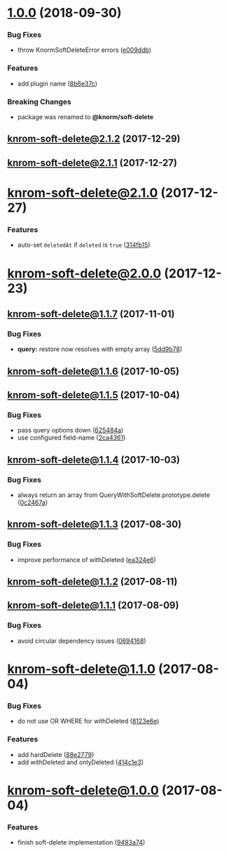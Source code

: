 <a name="1.0.0"></a>
# [1.0.0](https://github.com/knorm/soft-delete/compare/v2.1.2-old...v1.0.0) (2018-09-30)


### Bug Fixes

* throw KnormSoftDeleteError errors ([e009ddb](https://github.com/knorm/soft-delete/commit/e009ddb))


### Features

* add plugin name ([8b6e37c](https://github.com/knorm/soft-delete/commit/8b6e37c))


### Breaking Changes

* package was renamed to **@knorm/soft-delete**


<a name="2.1.2-old"></a>
## [knrom-soft-delete@2.1.2](https://github.com/knorm/soft-delete/compare/v2.1.2...v2.1.2-old) (2017-12-29)



<a name="2.1.1-old"></a>
## [knrom-soft-delete@2.1.1](https://github.com/knorm/soft-delete/compare/v2.1.1...v2.1.1-old) (2017-12-27)



<a name="2.1.0-old"></a>
# [knrom-soft-delete@2.1.0](https://github.com/knorm/soft-delete/compare/v2.1.0...v2.1.0-old) (2017-12-27)


### Features

* auto-set `deletedAt` if `deleted` is `true` ([314fb15](https://github.com/knorm/soft-delete/commit/314fb15))



<a name="2.0.0-old"></a>
# [knrom-soft-delete@2.0.0](https://github.com/knorm/soft-delete/compare/v2.0.0...v2.0.0-old) (2017-12-23)



<a name="1.1.7-old"></a>
## [knrom-soft-delete@1.1.7](https://github.com/knorm/soft-delete/compare/v1.1.7...v1.1.7-old) (2017-11-01)


### Bug Fixes

* **query:** restore now resolves with empty array ([5dd9b78](https://github.com/knorm/soft-delete/commit/5dd9b78))



<a name="1.1.6-old"></a>
## [knrom-soft-delete@1.1.6](https://github.com/knorm/soft-delete/compare/v1.1.6...v1.1.6-old) (2017-10-05)



<a name="1.1.5-old"></a>
## [knrom-soft-delete@1.1.5](https://github.com/knorm/soft-delete/compare/v1.1.5...v1.1.5-old) (2017-10-04)


### Bug Fixes

* pass query options down ([625484a](https://github.com/knorm/soft-delete/commit/625484a))
* use configured field-name ([2ca4361](https://github.com/knorm/soft-delete/commit/2ca4361))



<a name="1.1.4-old"></a>
## [knrom-soft-delete@1.1.4](https://github.com/knorm/soft-delete/compare/v1.1.4...v1.1.4-old) (2017-10-03)


### Bug Fixes

* always return an array from QueryWithSoftDelete.prototype.delete ([0c2467a](https://github.com/knorm/soft-delete/commit/0c2467a))



<a name="1.1.3-old"></a>
## [knrom-soft-delete@1.1.3](https://github.com/knorm/soft-delete/compare/v1.1.3...v1.1.3-old) (2017-08-30)


### Bug Fixes

* improve performance of withDeleted ([ea324e6](https://github.com/knorm/soft-delete/commit/ea324e6))



<a name="1.1.2-old"></a>
## [knrom-soft-delete@1.1.2](https://github.com/knorm/soft-delete/compare/v1.1.2...v1.1.2-old) (2017-08-11)



<a name="1.1.1-old"></a>
## [knrom-soft-delete@1.1.1](https://github.com/knorm/soft-delete/compare/v1.1.1...v1.1.1-old) (2017-08-09)


### Bug Fixes

* avoid circular dependency issues ([0694168](https://github.com/knorm/soft-delete/commit/0694168))



<a name="1.1.0-old"></a>
# [knrom-soft-delete@1.1.0](https://github.com/knorm/soft-delete/compare/v1.1.0...v1.1.0-old) (2017-08-04)


### Bug Fixes

* do not use OR WHERE for withDeleted ([8123e6e](https://github.com/knorm/soft-delete/commit/8123e6e))


### Features

* add hardDelete ([88e2779](https://github.com/knorm/soft-delete/commit/88e2779))
* add withDeleted and onlyDeleted ([414c1e3](https://github.com/knorm/soft-delete/commit/414c1e3))



<a name="1.0.0-old"></a>
# [knrom-soft-delete@1.0.0](https://github.com/knorm/soft-delete/compare/v1.0.0...v1.0.0-old) (2017-08-04)


### Features

* finish soft-delete implementation ([9493a74](https://github.com/knorm/soft-delete/commit/9493a74))
